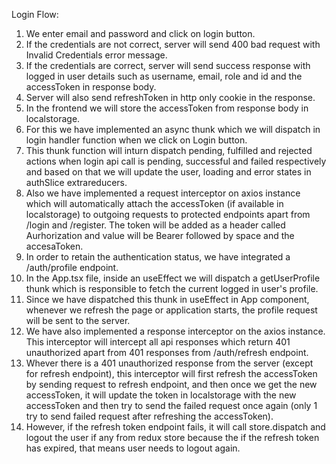 Login Flow:

1. We enter email and password and click on login button.
2. If the credentials are not correct, server will send 400 bad request with Invalid Credentials error message.
3. If the credentials are correct, server will send success response with logged in user details such as username, email, role and id and the accessToken in response body.
4. Server will also send refreshToken in http only cookie in the response.
5. In the frontend we will store the accessToken from response body in localstorage.
6. For this we have implemented an async thunk which we will dispatch in login handler function when we click on Login button.
7. This thunk function will inturn dispatch pending, fulfilled and rejected actions when login api call is pending, successful and failed respectively and based on that we will update the user, loading and error states in authSlice extrareducers.
8. Also we have implemented a request interceptor on axios instance which will automatically attach the accessToken (if available in localstorage) to outgoing requests to protected endpoints apart from /login and /register. The token will be added as a header called Aurhorization and value will be Bearer followed by space and the accesaToken.
9. In order to retain the authentication status, we have integrated a /auth/profile endpoint.
10. In the App.tsx file, inside an useEffect we will dispatch a getUserProfile thunk which is responsible to fetch the current logged in user's profile.
11. Since we have dispatched this thunk in useEffect in App component, whenever we refresh the page or application starts, the profile request will be sent to the server.
12. We have also implemented a response interceptor on the axios instance. This interceptor will intercept all api responses which return 401 unauthorized apart from 401 responses from /auth/refresh endpoint.
13. Whever there is a 401 unauthorized response from the server (except for refresh endpoint), this interceptor will first refresh the accessToken by sending request to refresh endpoint, and then once we get the new accessToken, it will update the token in localstorage with the new accessToken and then try to send the failed request once again (only 1 try to send failed request after refreshing the accessToken).
14. However, if the refresh token endpoint fails, it will call store.dispatch and logout the user if any from redux store because the if the refresh token has expired, that means user needs to logout again.
